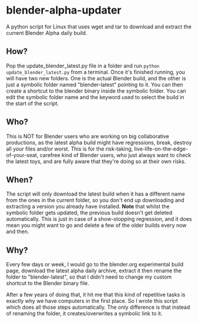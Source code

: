 # blender-alpha-updater

A python script for Linux that uses wget and tar to download and extract the current Blender Alpha daily build.


## How?

Pop the update_blender_latest.py file in a folder and run `python update_blender_latest.py` from a terminal. Once it's finished running, you will have two new folders. One is the actual Blender build, and the other is just a symbolic folder named "blender-latest" pointing to it. You can then create a shortcut to the blender binary inside the symbolic folder. You can edit the symbolic folder name and the keyword used to select the build in the start of the script.


## Who?

This is NOT for Blender users who are working on big collaborative productions, as the latest alpha build might have regressions, break, destroy all your files and/or worst. This is for the risk-taking, live-life-on-the-edge-of-your-seat, carefree kind of Blender users, who just always want to check the latest toys, and are fully aware that they're doing so at their own risks.


## When?

The script will only download the latest build when it has a different name from the ones in the current folder, so you don't end up downloading and extracting a version you already have installed. **Note** that whilst the symbolic folder gets updated, the previous build doesn't get deleted automatically. This is just in case of a show-stopping regression, and it does mean you might want to go and delete a few of the older builds every now and then.


## Why?

Every few days or week, I would go to the blender.org experimental build page, download the latest alpha daily archive, extract it then rename the folder to "blender-latest", so that I didn't need to change my custom shortcut to the Blender binary file.

After a few years of doing that, it hit me that this kind of repetitive tasks is exactly why we have computers in the first place. So I wrote this script which does all those steps automatically. The only difference is that instead of renaming the folder, it creates/overwrites a symbolic link to it. 
